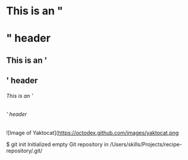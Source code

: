 # This is an "<h1>" header
## This is an '<h2>' header
###### This is an '<h6>' header

  ![Image of Yaktocat](https://octodex.github.com/images/yaktocat.png
  
  $ git init
  Initialized empty Git repository in /Users/skills/Projects/recipe-repository/.git/
